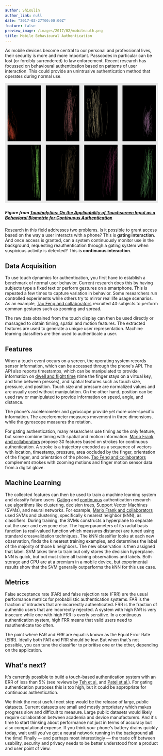 ```yaml
---
author: Shioulin
author_link: null
date: "2017-02-27T00:00:00Z"
feature: false
preview_image: /images/2017/02/mobileauth.png
title: Mobile Behavioural Authentication
---
```


As mobile devices become central to our personal and professional lives, their
security is more and more important. Passcodes in particular can be lost (or
forcibly surrendered) to law enforcement. Recent research has focussed on
behavioural authentication based on patterns of user interaction. This could
provide an unintrusive authentication method that operates during normal use.

![Mobile authentication](/images/2017/02/mobileauth.png)

##### Figure from [Touchalytics: On the Applicability of Touchscreen Input as a Behavioral Biometric for Continuous Authentication](https://arxiv.org/abs/1207.6231)

Research in this field addresses two problems. Is it possible to grant access
based on the way a user interacts with a phone? This is **gating interaction**.
And once access is granted, can a system continuously monitor use in the
background, requesting reauthentication through a gating system when suspicious
activity is detected? This is **continuous interaction**.

## Data Acquisition

To use touch dynamics for authentication, you first have to establish a
benchmark of normal user behavior. Current research does this by having
subjects type a fixed text or perform gestures on a smartphone. This is
repeated a few times to capture variation in behavior. Some researchers run
controlled experiments while others try to mirror real life usage scenarios. As
an example, [Tao Feng and
collaborators](http://ieeexplore.ieee.org/document/6459891/) recruited 40
subjects to perform common gestures such as zooming and spread.

The raw data obtained from the touch display can then be used directly or
massaged to obtain timing, spatial and motion features. The extracted features
are used to generate a unique user representation. Machine learning classifiers
are then used to authenticate a user. 
 
## Features

When a touch event occurs on a screen, the operating system records sensor
information, which can be accessed through the phone's API. The API also
reports timestamps, which can be manipulated to provide information on [dwell
and flight time](http://dl.acm.org/citation.cfm?id=2933015) (time the finger
stays on a virtual key, and time between presses), and spatial features such as
touch size, pressure, and position. Touch size and pressure are normalized
values and are usually used without manipulation. On the other hand, position
can be used raw or manipulated to provide information on speed, angle, and
distance. 

The phone's accelerometer and gyroscope provide yet more user-specific
information. The accelerometer measures movement in three dimensions, while the
gyroscope measures the rotation.

For gating authentication, many researchers use timing as the only feature, but
some combine timing with spatial and motion information. [Mario Frank and
collaborators](https://arxiv.org/abs/1207.6231) propose 30 features based on
strokes for continuous authentication. A stroke is a trajectory encoded as a
sequence of vectors with location, timestamp, pressure, area occluded by the
finger, orientation of the finger, and orientation of the phone. [Tao Feng and
collaborators](http://ieeexplore.ieee.org/document/6459891/) complement strokes
with zooming motions and finger motion sensor data from a digital glove. 

## Machine Learning

The collected features can then be used to train a machine learning system and
classify future users. [Gating](http://dl.acm.org/citation.cfm?id=2933015) and
[continuous](http://ieeexplore.ieee.org/document/7503170/) authentication
research use algorithms like clustering, decision trees, Support Vector
Machines (SVMs), and neural networks. For example, [Mario Frank and
collaborators](https://arxiv.org/abs/1207.6231) used SVMs and clustering,
specifically k nearest neighbor (kNN), as classifiers. During training, the
SVMs constructs a hyperplane to separate out the user and everyone else. The
hyperparameters of its radial basis function (a real-valued function which
measures distance) are tuned using standard crossvalidation techniques. The kNN
classifier looks at each new observation, finds the k nearest training
examples, and determines the label of the majority of those k neighbors. The
new observation is then assigned that label. SVM takes time to train but only
stores the decision hyperplane. kNN is quick, but but must store all training
observations and labels. Both storage and CPU are at a premium in a mobile
device, but experimental results show that the SVM generally outperforms the
kNN for this use case. 

## Metrics

False acceptance rate (FAR) and false rejection rate (FRR) are the usual
performance metrics for probabilistic authentication systems. FAR is the
fraction of intruders that are incorrectly authenticated. FRR is the fraction
of authentic users that are incorrectly rejected. A system with high FAR is
very insecure while one with high FRR is overly sensitive. In a continuous
authentication system, high FRR means that valid users need to reauthenticate
too often. 

The point where FAR and FRR are equal is known as the Equal Error Rate (ERR).
Ideally both FAR and FRR should be low. But when that's not possible, you can
tune the classifier to prioritise one or the other, depending on the
application. 

## What's next?

It's currently possible to build a touch-based authentication system with an
ERR of less than 5% (see reviews by [Teh et
al.](http://dl.acm.org/citation.cfm?id=2933015) and [Patel et
al.](http://ieeexplore.ieee.org/document/7503170/)). For gating authentication
purposes this is too high, but it could be appropriate for continuous
authentication. 

We think the most useful next step would be the release of large, public
datasets. Current datasets are small and mostly proprietary which makes
progress slow and difficult to measure. Large public datasets would likely
require collaboration between academia and device manufacturers. And it's time
to start thinking about performance not just in terms of accuracy but also
computational expense. If you think your phone's battery drains quickly today,
wait until you've got a neural network running in the background all the time!
Finally — and perhaps most interestingly — the trade off between usability,
security and privacy needs to be better understood from a product and user
point of view. 
